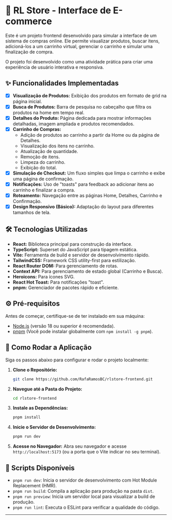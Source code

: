 # 🛒 RL Store - Interface de E-commerce

Este é um projeto frontend desenvolvido para simular a interface de um sistema de compras online. Ele permite visualizar produtos, buscar itens, adicioná-los a um carrinho virtual, gerenciar o carrinho e simular uma finalização de compra.

O projeto foi desenvolvido como uma atividade prática para criar uma experiência de usuário interativa e responsiva.

## ✨ Funcionalidades Implementadas

* [x] **Visualização de Produtos:** Exibição dos produtos em formato de grid na página inicial.
* [x] **Busca de Produtos:** Barra de pesquisa no cabeçalho que filtra os produtos na home em tempo real.
* [x] **Detalhes do Produto:** Página dedicada para mostrar informações detalhadas, imagem ampliada e produtos recomendados.
* [x] **Carrinho de Compras:**
    * Adição de produtos ao carrinho a partir da Home ou da página de Detalhes.
    * Visualização dos itens no carrinho.
    * Atualização de quantidade.
    * Remoção de itens.
    * Limpeza do carrinho.
    * Exibição do total.
* [x] **Simulação de Checkout:** Um fluxo simples que limpa o carrinho e exibe uma página de confirmação.
* [x] **Notificações:** Uso de "toasts" para feedback ao adicionar itens ao carrinho e finalizar a compra.
* [x] **Roteamento:** Navegação entre as páginas Home, Detalhes, Carrinho e Confirmação.
* [x] **Design Responsivo (Básico):** Adaptação do layout para diferentes tamanhos de tela.

## 🛠️ Tecnologias Utilizadas

* **React:** Biblioteca principal para construção da interface.
* **TypeScript:** Superset do JavaScript para tipagem estática.
* **Vite:** Ferramenta de build e servidor de desenvolvimento rápido.
* **TailwindCSS:** Framework CSS utility-first para estilização.
* **React Router DOM:** Para gerenciamento de rotas.
* **Context API:** Para gerenciamento de estado global (Carrinho e Busca).
* **Heroicons:** Para ícones SVG.
* **React Hot Toast:** Para notificações "toast".
* **pnpm:** Gerenciador de pacotes rápido e eficiente.

## ⚙️ Pré-requisitos

Antes de começar, certifique-se de ter instalado em sua máquina:

* [Node.js](https://nodejs.org/) (versão 18 ou superior é recomendada).
* [pnpm](https://pnpm.io/installation) (Você pode instalar globalmente com `npm install -g pnpm`).

## 🚀 Como Rodar a Aplicação

Siga os passos abaixo para configurar e rodar o projeto localmente:

1.  **Clone o Repositório:**
    ```bash
    git clone https://github.com/RafaRamosBC/rlstore-frontend.git
    ```

2.  **Navegue até a Pasta do Projeto:**
    ```bash
    cd rlstore-frontend
    ```

3.  **Instale as Dependências:**
    ```bash
    pnpm install
    ```

4.  **Inicie o Servidor de Desenvolvimento:**
    ```bash
    pnpm run dev
    ```

5.  **Acesse no Navegador:**
    Abra seu navegador e acesse `http://localhost:5173` (ou a porta que o Vite indicar no seu terminal).

## 📜 Scripts Disponíveis

* `pnpm run dev`: Inicia o servidor de desenvolvimento com Hot Module Replacement (HMR).
* `pnpm run build`: Compila a aplicação para produção na pasta `dist`.
* `pnpm run preview`: Inicia um servidor local para visualizar a build de produção.
* `pnpm run lint`: Executa o ESLint para verificar a qualidade do código.

---

